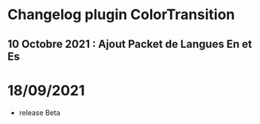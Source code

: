 # Changelog plugin ColorTransition

## 10 Octobre 2021 : Ajout Packet de Langues En et Es

# 18/09/2021

- release Beta
